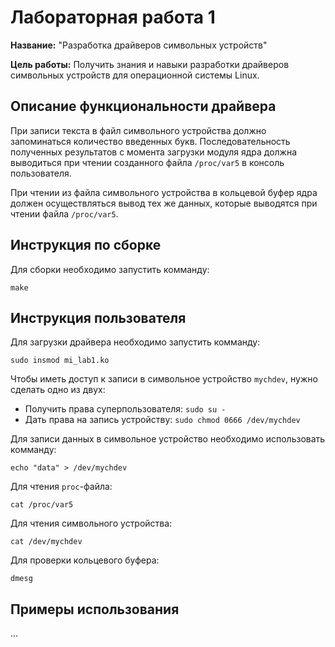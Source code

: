 # Лабораторная работа 1

**Название:** "Разработка драйверов символьных устройств"

**Цель работы:** Получить знания и навыки разработки драйверов символьных устройств для операционной системы Linux.

## Описание функциональности драйвера

При записи текста в файл символьного устройства должно запоминаться количество введенных букв. Последовательность полученных результатов с момента загрузки модуля ядра должна выводиться при чтении созданного файла `/proc/var5` в консоль пользователя.

При чтении из файла символьного устройства в кольцевой буфер ядра должен осуществляться вывод тех же данных, которые выводятся при чтении файла `/proc/var5`.


## Инструкция по сборке

Для сборки необходимо запустить комманду:

```
make
```

## Инструкция пользователя

Для загрузки драйвера необходимо запустить комманду:

```
sudo insmod mi_lab1.ko
```

Чтобы иметь доступ к записи в символьное устройство `mychdev`, нужно сделать одно из двух:

- Получить права суперпользователя: `sudo su -`
- Дать права на запись устройству: `sudo chmod 0666 /dev/mychdev`

Для записи данных в символьное устройство необходимо использовать комманду:

```
echo "data" > /dev/mychdev
```

Для чтения `proc`-файла:

```
cat /proc/var5
```

Для чтения символьного устройства:

```
cat /dev/mychdev
```

Для проверки кольцевого буфера:

```
dmesg
```

## Примеры использования

...
